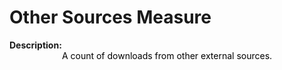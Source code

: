 <style>
@media (min-width: 980px) {
    .md-nav, .md-sidebar {
      display: none!important;
    }
}
</style>

# Other Sources Measure

<div id="value-display"></div>
<strong>Description:</strong>
<div class="tile-1" style="text-align:center; color:black">
  A count of downloads from other external sources.
</div>
<script>
document.getElementById('value-display').innerHTML = `
  <h2><strong>other/downloads/v1</strong></h2></br>
  <strong>Source <span class="tooltip"><i class="fa-solid fa-circle-info"></i> <span class="tooltiptext">Not all platforms use the same parameters to measure the same thing, so it is important to differentiate the platform we are collecting data from.</span></span> :</strong> Other Sources </br>
  <strong>Type <span class="tooltip"><i class="fa-solid fa-circle-info"></i> <span class="tooltiptext">Not all measures represent the same event, some platforms report the number of people who accessed a publication (e.g. users, session), others the number of times a resource was seen (e.g. views). For clarity, each of the measures described here will include its type.</span></span> :</strong> downloads</br>
  <strong>Version <span class="tooltip"><i class="fa-solid fa-circle-info"></i> <span class="tooltiptext">Data providers and/or collectors may want to modify their definition of e.g. a view or a session. In order to ensure changes in these definitions are differentiated, we use versioning.</span></span> :</strong> 1
`;
</script>
